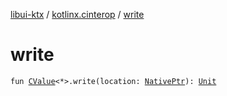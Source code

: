 [libui-ktx](../index.md) / [kotlinx.cinterop](index.md) / [write](./write.md)

# write

`fun `[`CValue`](-c-value/index.md)`<*>.write(location: `[`NativePtr`](-native-ptr.md)`): `[`Unit`](https://kotlinlang.org/api/latest/jvm/stdlib/kotlin/-unit/index.html)